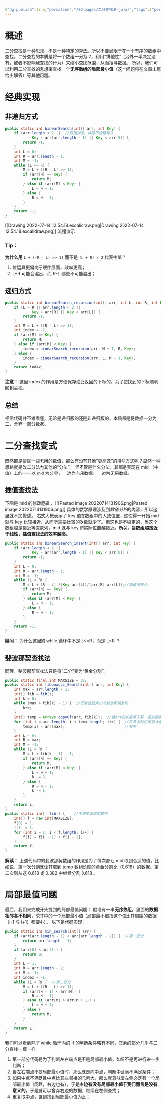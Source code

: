```yaml
---
{"dg-publish":true,"permalink":"/02-pages/二分查找法-java/","tags":["personal/blog","algorithm/bineary-search"]}
---
```



# 概述
二分查找是一种思想，不是一种特定的算法。所以不要局限于在一个有序的数组中查找，二分查找的本质是将一个数组一分为 2，利用“排他性”（另外一半决定没有，或者不影响我查找的行为）来缩小查找范围，从而搜寻数据。
所以，我们可以利用二分查找的思想来查找一个**无序数组的局部最小值**（这个问题将在文章末尾给出解答）等其他问题。
# 经典实现
## 非递归方式
```java
public static int binearSearch(int[] arr, int Key) {  
    if (arr.length < 2 ||  //数据校验，排除不合理输入
            Key > arr[arr.length - 1] || Key < arr[0]) {  
        return -1;  
    }  
    int L = 0;  
    int R = arr.length - 1;  
    int M = -1;  
    while (L <= R) {  
        M = L + ((R - L) >> 1);  
        if (arr[M] == Key) {  
            return M;  
        } else if (arr[M] < Key) {  
            L = M + 1;  
        } else {  
            R = M - 1;  
        }  
    }  
    return -1;  
}
```
[[Drawing 2022-07-14 12.54.18.excalidraw.png\|Drawing 2022-07-14 12.54.18.excalidraw.png]] 流程演示
### Tip：
**为什么用** `L + ((R - L) >> 1)` 而不是 `(L + R) / 2` 代表中值？
1. 位运算更偏向于硬件层面，效率更高；
2. L+R 可能会溢出，而 R-L 则更不可能溢出；
## 递归方式
```java
public static int binearSearch_recursion(int[] arr, int L, int R, int Key) {  
    if (L > R || arr.length < 2 ||  
            Key > arr[R] || Key < arr[L]) {  
        return -1;  
    }  
    int M = L + ((R - L) >> 1);  
    int index = -1;  
    if (arr[M] == Key) {  
        return M;  
    } else if (arr[M] < Key) {  
        index = binearSearch_recursion(arr, M + 1, R, Key);  
    } else {  
        index = binearSearch_recursion(arr, L, M - 1, Key);  
    }  
    return index;  
}
```
**注意：** 这里 index 的作用是方便保存递归返回的下标的，为了使找到的下标顺利回到主栈。
## 总结
相信代码并不难看懂，无论是递归版的还是非递归版的，本质都是将数据一分为二，舍弃一部分数据。
# 二分查找变式
既然都是排除一些无用的数值，那么有没有其他“更高效”的排除方式呢？显然一种思路就是改二分法为其他的“分法”。
但不管是什么分法，其都是表现在 mid （中值）上的——以 mid 为分界，一边为有用数据，一边为无用数据。
## 插值查找法
下图是 mid 的修改逻辑：
![[Pasted image 20220714131906.png\|Pasted image 20220714131906.png]]
具体的数学原理涉及到*数值分析*的内容，所以这里就不加赘述。
右式大概表示了 key 值在数组中的大致位置，这使得一开始 mid 就与 key 比较接近，从而所需要比较的次数就少了。但这也是不稳定的，当这个数组越是接近等差数列，mid 就与 key 的实际位置越接近。**所以，当数组越接近于线性，插值查找法的效率越高。**
```java
public static int binearSearch_insert(int[] arr, int Key) {  
    if (arr.length < 2 ||  
            Key > arr[arr.length - 1] || Key < arr[0]) {  
        return -1;  
    }  
    int L = 0;  
    int R = arr.length - 1;  
    int M = -1;  
    while (L < R) {  
        M = L + (R - L) *(Key-arr[L])/(arr[R]-arr[L]);//插值法核心  
        if (arr[M] == Key) {  
            return M;  
        } else if (arr[M] < Key) {  
            L = M + 1;  
        } else {  
            R = M - 1;  
        }  
    }  
    return -1;  
}
```
**疑问：** 为什么这里的 while 循环中不是 L<=R，而是 L<R ？
## 斐波那契查找法
同理，斐波那契查找法只是将“二分”变为“黄金分割”。
```java
public static final int MAXSIZE = 20;
public static int fibonacci_Search(int[] arr, int Key) {  
    int max = arr.length - 1;  
    int[] fib = fib();  
    int k = 0;  
    while (max > fib[k] - 1) {  //获取合适大小的斐波那契数列
        k++;  
    }  
    int[] temp = Arrays.copyOf(arr, fib[k]);  //使arr的长度等于某一斐波那契数列的元素
    for (int i = arr.length; i < temp.length; i++) {  //将多余的位用最大值填满，以保证 
        temp[i] = arr[max];                           //有序
    }  
    int L = 0;  
    int R = max;  
    int M = -1;  
    while (L < R) {  
        M = L + fib[k - 1] - 1;  
        if (arr[M] == Key) {  
            return M;  
        } else if (arr[M] < Key) {  
            L = M + 1;  
            k -= 2;  
        } else {  
            R = M - 1;  
            k -= 1;  
        }  
    }  
    return L;  
}
public static int[] fib() {    //生成斐波那契数列
    int[] f = new int[MAXSIZE];  
    f[0] = 1;  
    f[1] = 1;  
    for (int i = 2; i < f.length; i++) {  
        f[i] = f[i - 1] + f[i - 2];  
    }  
    return f;  
}
```
**解读：** 上述代码中的斐波那契数组的作用是为了每次都让 mid 取到合适的值。比如说，第一次分割就让其取到 temp 数组长度的黄金分割比（0.618）的数据。第二次则从这 0.618 或 0.382 中继续分割 0.618 。
# 局部最值问题
最后，我们来完成开头提到的局部最值问题：
假设有一串**无序数组**，里面的**数据相邻各不相同**，求其中的一个局部最小值（局部最小值指这个值比其周围的数据（i-1 与 i+1）都要小）。
以下是代码实现：
```java
public static int min_search(int[] arr) {  
    if (arr[arr.length - 1] < arr[arr.length - 2]) {  //第一部分
        return arr.length - 1;  
    }  
    if (arr[0] < arr[1]) {  
        return 0;  
    }  
    int L = 1;  
    int R = arr.length - 2;  
    int M = -1;  
    int index = -1;  
    while (L < R) {  //第二部分
        M = L + ((R - L) >> 1);  
        if (arr[M - 1] < arr[M]) {  
            R = M - 1;  
        } else if (arr[M] > arr[M + 1]) {  
            L = M + 1;  
        } else {  
            return M;  
        }  
    }  
    return L;  
}
``` 
我们可以看到除了 while 循环内的 if 的判断条件略有不同，其余的部分几乎与二分查找一模一样。
1. 第一部分代码是为了判断左右端点是不是局部最小值，如果不是再进行进一步判断；
2. 当左右端点不是局部最小值时，那么就走向中点，判断中点满不满足条件；
3. 如果中点不满足且中点比其左邻接的元素大，那么就意味着左侧必定有一个局部最小值（同理，右边也有），于是**右边有没有局部最小值于我们而言是没有意义的**，于是就可以舍弃右边的数据，继续在左侧查找；
4. 重复取中点，直到找到局部最小值为止；
